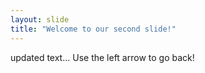 ```yaml
---
layout: slide
title: "Welcome to our second slide!"
---
```

updated text...
Use the left arrow to go back!
